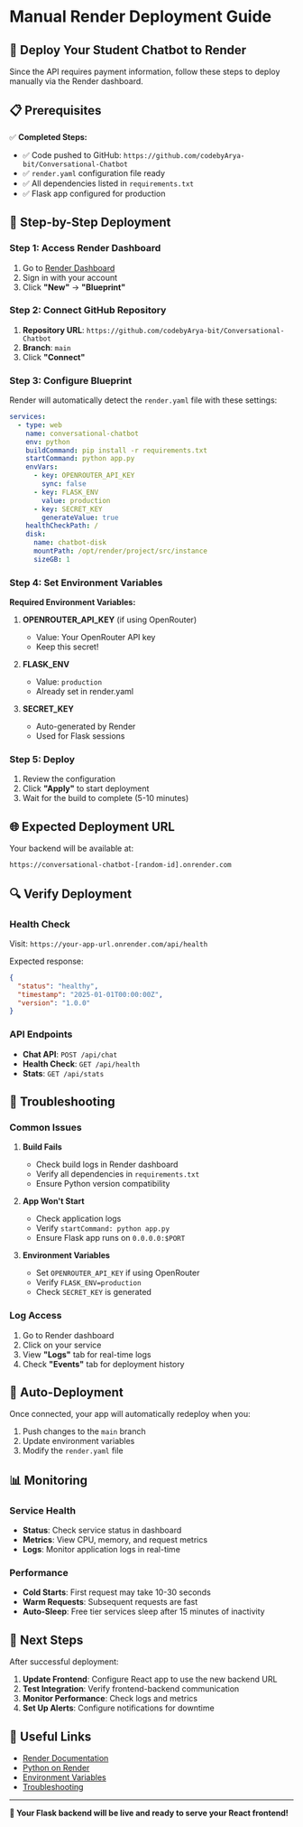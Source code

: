 # Manual Render Deployment Guide

## 🚀 Deploy Your Student Chatbot to Render

Since the API requires payment information, follow these steps to deploy manually via the Render dashboard.

## 📋 Prerequisites

✅ **Completed Steps:**
- ✅ Code pushed to GitHub: `https://github.com/codebyArya-bit/Conversational-Chatbot`
- ✅ `render.yaml` configuration file ready
- ✅ All dependencies listed in `requirements.txt`
- ✅ Flask app configured for production

## 🔧 Step-by-Step Deployment

### Step 1: Access Render Dashboard
1. Go to [Render Dashboard](https://dashboard.render.com)
2. Sign in with your account
3. Click **"New"** → **"Blueprint"**

### Step 2: Connect GitHub Repository
1. **Repository URL**: `https://github.com/codebyArya-bit/Conversational-Chatbot`
2. **Branch**: `main`
3. Click **"Connect"**

### Step 3: Configure Blueprint
Render will automatically detect the `render.yaml` file with these settings:

```yaml
services:
  - type: web
    name: conversational-chatbot
    env: python
    buildCommand: pip install -r requirements.txt
    startCommand: python app.py
    envVars:
      - key: OPENROUTER_API_KEY
        sync: false
      - key: FLASK_ENV
        value: production
      - key: SECRET_KEY
        generateValue: true
    healthCheckPath: /
    disk:
      name: chatbot-disk
      mountPath: /opt/render/project/src/instance
      sizeGB: 1
```

### Step 4: Set Environment Variables
**Required Environment Variables:**

1. **OPENROUTER_API_KEY** (if using OpenRouter)
   - Value: Your OpenRouter API key
   - Keep this secret!

2. **FLASK_ENV**
   - Value: `production`
   - Already set in render.yaml

3. **SECRET_KEY**
   - Auto-generated by Render
   - Used for Flask sessions

### Step 5: Deploy
1. Review the configuration
2. Click **"Apply"** to start deployment
3. Wait for the build to complete (5-10 minutes)

## 🌐 Expected Deployment URL

Your backend will be available at:
```
https://conversational-chatbot-[random-id].onrender.com
```

## 🔍 Verify Deployment

### Health Check
Visit: `https://your-app-url.onrender.com/api/health`

Expected response:
```json
{
  "status": "healthy",
  "timestamp": "2025-01-01T00:00:00Z",
  "version": "1.0.0"
}
```

### API Endpoints
- **Chat API**: `POST /api/chat`
- **Health Check**: `GET /api/health`
- **Stats**: `GET /api/stats`

## 🐛 Troubleshooting

### Common Issues

1. **Build Fails**
   - Check build logs in Render dashboard
   - Verify all dependencies in `requirements.txt`
   - Ensure Python version compatibility

2. **App Won't Start**
   - Check application logs
   - Verify `startCommand: python app.py`
   - Ensure Flask app runs on `0.0.0.0:$PORT`

3. **Environment Variables**
   - Set `OPENROUTER_API_KEY` if using OpenRouter
   - Verify `FLASK_ENV=production`
   - Check `SECRET_KEY` is generated

### Log Access
1. Go to Render dashboard
2. Click on your service
3. View **"Logs"** tab for real-time logs
4. Check **"Events"** tab for deployment history

## 🔄 Auto-Deployment

Once connected, your app will automatically redeploy when you:
1. Push changes to the `main` branch
2. Update environment variables
3. Modify the `render.yaml` file

## 📊 Monitoring

### Service Health
- **Status**: Check service status in dashboard
- **Metrics**: View CPU, memory, and request metrics
- **Logs**: Monitor application logs in real-time

### Performance
- **Cold Starts**: First request may take 10-30 seconds
- **Warm Requests**: Subsequent requests are fast
- **Auto-Sleep**: Free tier services sleep after 15 minutes of inactivity

## 🎯 Next Steps

After successful deployment:

1. **Update Frontend**: Configure React app to use the new backend URL
2. **Test Integration**: Verify frontend-backend communication
3. **Monitor Performance**: Check logs and metrics
4. **Set Up Alerts**: Configure notifications for downtime

## 🔗 Useful Links

- [Render Documentation](https://render.com/docs)
- [Python on Render](https://render.com/docs/deploy-flask)
- [Environment Variables](https://render.com/docs/environment-variables)
- [Troubleshooting](https://render.com/docs/troubleshooting)

---

**🎉 Your Flask backend will be live and ready to serve your React frontend!**
